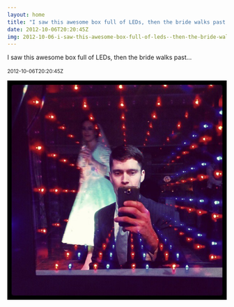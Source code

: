 ```yaml
---
layout: home
title: "I saw this awesome box full of LEDs, then the bride walks past..."
date: 2012-10-06T20:20:45Z
img: 2012-10-06-i-saw-this-awesome-box-full-of-leds--then-the-bride-walks-past---.jpg
---
```


I saw this awesome box full of LEDs, then the bride walks past...

<small>2012-10-06T20:20:45Z</small>

![I saw this awesome box full of LEDs, then the bride walks past...](2012-10-06-i-saw-this-awesome-box-full-of-leds--then-the-bride-walks-past---.jpg)

